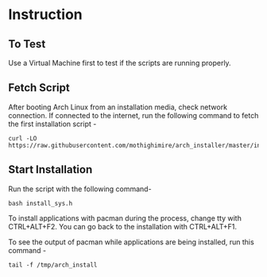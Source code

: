# Instruction

## To Test

Use a Virtual Machine first to test if the scripts are running properly.

## Fetch Script

After booting Arch Linux from an installation media, check network connection. If connected to the internet, run the following command to fetch the first installation script - 

```
curl -LO https://raw.githubusercontent.com/mothighimire/arch_installer/master/install_sys.h
```

## Start Installation

Run the script with the following command-

```
bash install_sys.h
```

To install applications with pacman during the process, change tty with CTRL+ALT+F2. You can go back to the installation with CTRL+ALT+F1.

To see the output of pacman while applications are being installed, run this command - 

```
tail -f /tmp/arch_install
```
